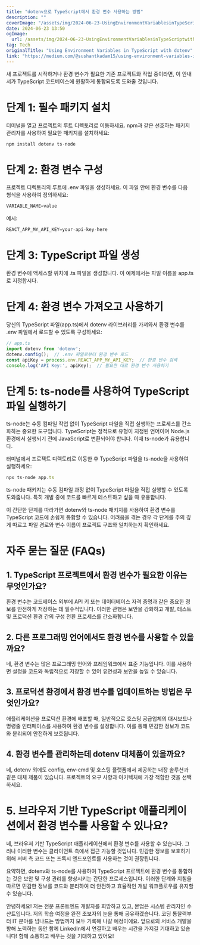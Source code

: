```yaml
---
title: "dotenv으로 TypeScript에서 환경 변수 사용하는 방법"
description: ""
coverImage: "/assets/img/2024-06-23-UsingEnvironmentVariablesinTypeScriptwithdotenv_0.png"
date: 2024-06-23 13:50
ogImage: 
  url: /assets/img/2024-06-23-UsingEnvironmentVariablesinTypeScriptwithdotenv_0.png
tag: Tech
originalTitle: "Using Environment Variables in TypeScript with dotenv"
link: "https://medium.com/@sushantkadam15/using-environment-variables-in-typescript-with-dotenv-dc0c35939059"
---
```



새 프로젝트를 시작하거나 환경 변수가 필요한 기존 프로젝트와 작업 중이라면, 이 안내서가 TypeScript 코드베이스에 원활하게 통합되도록 도와줄 것입니다.

# 단계 1: 필수 패키지 설치

터미널을 열고 프로젝트의 루트 디렉토리로 이동하세요. npm과 같은 선호하는 패키지 관리자를 사용하여 필요한 패키지를 설치하세요:

```js
npm install dotenv ts-node
```

<div class="content-ad"></div>

# 단계 2: 환경 변수 구성

프로젝트 디렉토리의 루트에 .env 파일을 생성하세요. 이 파일 안에 환경 변수를 다음 형식을 사용하여 정의하세요:

```js
VARIABLE_NAME=value
```

예시:

<div class="content-ad"></div>

```js
REACT_APP_MY_API_KEY=your-api-key-here
```

# 단계 3: TypeScript 파일 생성

환경 변수에 액세스할 위치에 .ts 파일을 생성합니다. 이 예제에서는 파일 이름을 app.ts로 지정합시다.

# 단계 4: 환경 변수 가져오고 사용하기

<div class="content-ad"></div>

당신의 TypeScript 파일(app.ts)에서 dotenv 라이브러리를 가져와서 환경 변수를 .env 파일에서 로드할 수 있도록 구성하세요:

```js
// app.ts
import dotenv from 'dotenv';
dotenv.config();  // .env 파일로부터 환경 변수 로드
const apiKey = process.env.REACT_APP_MY_API_KEY;  // 환경 변수 검색
console.log('API Key:', apiKey);  // 필요한 대로 환경 변수 사용하기
```

# 단계 5: ts-node를 사용하여 TypeScript 파일 실행하기

ts-node는 수동 컴파일 작업 없이 TypeScript 파일을 직접 실행하는 프로세스를 간소화하는 중요한 도구입니다. TypeScript는 정적으로 유형이 지정된 언어이며 Node.js 환경에서 실행되기 전에 JavaScript로 변환되어야 합니다. 이때 ts-node가 유용합니다.

<div class="content-ad"></div>

터미널에서 프로젝트 디렉토리로 이동한 후 TypeScript 파일을 ts-node을 사용하여 실행하세요:

```js
npx ts-node app.ts
```

ts-node 패키지는 수동 컴파일 과정 없이 TypeScript 파일을 직접 실행할 수 있도록 도와줍니다. 특히 개발 중에 코드를 빠르게 테스트하고 싶을 때 유용합니다.

이 간단한 단계를 따라가면 dotenv와 ts-node 패키지를 사용하여 환경 변수를 TypeScript 코드에 손쉽게 통합할 수 있습니다. 어려움을 겪는 경우 각 단계를 주의 깊게 따르고 파일 경로와 변수 이름이 프로젝트 구조와 일치하는지 확인하세요.

<div class="content-ad"></div>

# 자주 묻는 질문 (FAQs)

## 1. TypeScript 프로젝트에서 환경 변수가 필요한 이유는 무엇인가요?

환경 변수는 코드베이스 외부에 API 키 또는 데이터베이스 자격 증명과 같은 중요한 정보를 안전하게 저장하는 데 필수적입니다. 이러한 관행은 보안을 강화하고 개발, 테스트 및 프로덕션 환경 간의 구성 전환 프로세스를 간소화합니다.

## 2. 다른 프로그래밍 언어에서도 환경 변수를 사용할 수 있을까요?

<div class="content-ad"></div>

네, 환경 변수는 많은 프로그래밍 언어와 프레임워크에서 표준 기능입니다. 이를 사용하면 설정을 코드와 독립적으로 저장할 수 있어 유연성과 보안을 높일 수 있습니다.

## 3. 프로덕션 환경에서 환경 변수를 업데이트하는 방법은 무엇인가요?

애플리케이션을 프로덕션 환경에 배포할 때, 일반적으로 호스팅 공급업체의 대시보드나 명령줄 인터페이스를 사용하여 환경 변수를 설정합니다. 이를 통해 민감한 정보가 코드와 분리되어 안전하게 보호됩니다.

## 4. 환경 변수를 관리하는데 dotenv 대체품이 있을까요?

<div class="content-ad"></div>

네, dotenv 외에도 config, env-cmd 및 호스팅 플랫폼에서 제공하는 내장 솔루션과 같은 대체 제품이 있습니다. 프로젝트의 요구 사항과 아키텍처에 가장 적합한 것을 선택하세요.

# 5. 브라우저 기반 TypeScript 애플리케이션에서 환경 변수를 사용할 수 있나요?

네, 브라우저 기반 TypeScript 애플리케이션에서 환경 변수를 사용할 수 있습니다. 그러나 이러한 변수는 클라이언트 측에서 접근 가능할 것입니다. 민감한 정보를 보호하기 위해 서버 측 코드 또는 프록시 엔드포인트를 사용하는 것이 권장됩니다.

요약하면, dotenv와 ts-node를 사용하여 TypeScript 프로젝트에 환경 변수를 통합하는 것은 보안 및 구성 관리를 향상시키는 간단한 프로세스입니다. 이러한 단계와 지침을 따르면 민감한 정보를 코드와 분리하여 더 안전하고 효율적인 개발 워크플로우를 유지할 수 있습니다.

<div class="content-ad"></div>

안녕하세요! 저는 전문 프론트엔드 개발자를 희망하고 있고, 본업은 시스템 관리자인 수샨트입니다. 저의 학습 여정을 완전 초보자의 눈을 통해 공유하겠습니다. 코딩 통찰력부터 IT 분야를 넘나드는 방법까지 모두 기록해 나갈 예정이에요. 앞으로의 서비스 개발을 향해 노력하는 동안 함께 LinkedIn에서 연결하고 배우는 시간을 가지길 기대하고 있습니다! 함께 소통하고 배우는 것을 기대하고 있어요!